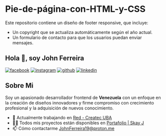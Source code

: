 # Pie-de-página-con-HTML-y-CSS
Este repositorio contiene un diseño de footer responsive, que incluye:
 - Un copyright que se actualiza automáticamente según el año actual.
 - Un formulario de contacto para que los usuarios puedan enviar mensajes.

## Hola 👋, soy **John Ferreira**

[![facebook](https://img.shields.io/badge/Facebook-1877F2?style=for-the-badge&logo=facebook&logoColor=white)](https://www.facebook.com/Ing.JohnFerreira)
[![instagram](https://img.shields.io/badge/Instagram-E4405F?style=for-the-badge&logo=instagram&logoColor=white)](https://www.instagram.com/skay.j19/)
[![github](https://img.shields.io/badge/GitHub-100000?style=for-the-badge&logo=github&logoColor=white)](https://github.com/SkayJ)
[![linkedin](https://img.shields.io/badge/LinkedIn-0077B5?style=for-the-badge&logo=linkedin&logoColor=white)](https://www.linkedin.com/in/skayj/)

## **Sobre Mi**

Soy un apasionado desarrollador frontend de **Venezuela** con un enfoque en la creación de diseños innovadores y firme compromiso con crecimiento profesional y la adquisición de nuevos conocimiento.

 - 🔭 Actualmente trabajando en [Red - Createc UBA](http://www.uba-createc.info/?i=1)
 - 👨‍💻 Todos mis proyectos están disponibles en [Portafolio | Skay J](https://skay-j.github.io/Inicio/)
 - 📫 Cómo contactarme [JohnFerreira19@proton.me]()
